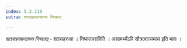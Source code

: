 ```yaml
---
index: 5.2.119
sutra: शतसहस्रान्ताच्च निष्कात्

---
```

_शतसहस्रान्ताच्च निष्कात्_ - शतसहरुआ । निष्कात्पराविति । असामर्थ्येऽपि सौत्रत्वात्समास इति भावः । 